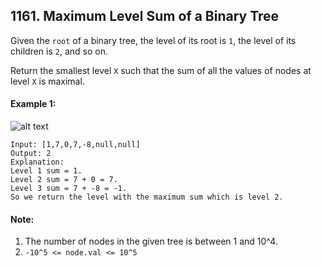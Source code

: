 ## 1161. Maximum Level Sum of a Binary Tree

Given the `root` of a binary tree, the level of its root is `1`, the level of its children is `2`, and so on.

Return the smallest level `X` such that the sum of all the values of nodes at level `X` is maximal.

#### Example 1:

![alt text](https://assets.leetcode.com/uploads/2019/05/03/capture.JPG)

```
Input: [1,7,0,7,-8,null,null]
Output: 2
Explanation: 
Level 1 sum = 1.
Level 2 sum = 7 + 0 = 7.
Level 3 sum = 7 + -8 = -1.
So we return the level with the maximum sum which is level 2.
```

#### Note:

1. The number of nodes in the given tree is between 1 and 10^4.
2. `-10^5 <= node.val <= 10^5`
